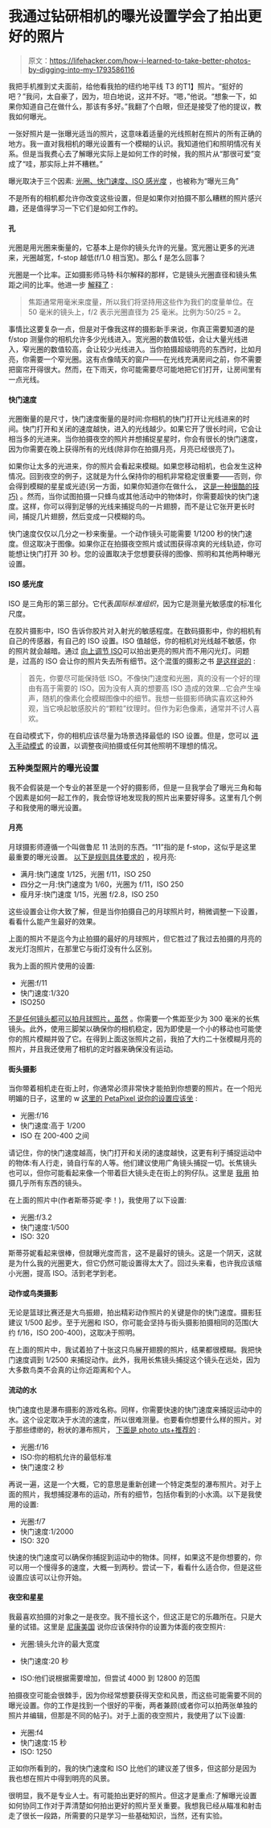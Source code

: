 # 我通过钻研相机的曝光设置学会了拍出更好的照片

> 原文：<https://lifehacker.com/how-i-learned-to-take-better-photos-by-digging-into-my-1793586116>

我把手机推到丈夫面前，给他看我拍的纽约地平线 T3 的T1】照片。“挺好的吧？”我问，太自豪了，因为，坦白地说，这并不好。“嗯，”他说。“想象一下，如果你知道自己在做什么，那该有多好。”我翻了个白眼，但还是接受了他的提议，教我如何曝光。 



一张好照片是一张曝光适当的照片，这意味着适量的光线照射在照片的所有正确的地方。我一直对我相机的曝光设置有一个模糊的认识。我知道他们和照明情况有关系。但是当我费心去了解曝光实际上是如何工作的时候，我的照片从“那很可爱”变成了“哇，那实际上并不糟糕。”

曝光取决于三个因素: [光圈、快门速度、ISO 感光度](http://www.cambridgeincolour.com/tutorials/camera-exposure.htm) ，也被称为“曝光三角”

不是所有的相机都允许你改变这些设置，但是如果你对拍摄不那么糟糕的照片感兴趣，还是值得学习一下它们是如何工作的。

#### 孔

光圈是用光圈来衡量的，它基本上是你的镜头允许的光量。宽光圈让更多的光进来，光圈越宽，f-stop 越低(f/1.0 相当宽)。那么 f 是怎么回事？

光圈是一个比率。正如摄影师马特·科尔解释的那样，它是镜头光圈直径和镜头焦距之间的比率。他进一步 [解释了](http://www.uscoles.com/fstop.htm) :

> 焦距通常用毫米来度量，所以我们将坚持用这些作为我们的度量单位。在 50 毫米的镜头上，f/2 表示光圈直径为 25 毫米。比例为:50/25 = 2。

事情比这要复杂一点，但是对于像我这样的摄影新手来说，你真正需要知道的是 f/stop 测量你的相机允许多少光线进入。宽光圈的数值较低，会让大量光线进入，窄光圈的数值较高，会让较少光线进入。当你拍摄超级明亮的东西时，比如月亮，你需要一个窄光圈。这有点像晴天的窗户——在光线充满房间之前，你不需要把窗帘开得很大。然而，在下雨天，你可能需要尽可能地把它们打开，让房间里有一点光线。

#### 快门速度

光圈衡量的是尺寸，快门速度衡量的是时间:你相机的快门打开让光线进来的时间。快门打开和关闭的速度越快，进入的光线越少。如果它开了很长时间，它会让相当多的光进来。当你拍摄夜空的照片并想捕捉星星时，你会有很长的快门速度，因为你需要在晚上获得所有的光线(除非你在拍摄月亮，月亮已经很亮了)。

如果你让太多的光进来，你的照片会看起来模糊。如果您移动相机，也会发生这种情况。回到夜空的例子，这就是为什么保持你的相机非常稳定很重要——否则，你会得到模糊的星星或光迹(另一方面，如果你知道你在做什么， [这是一种很酷的技巧)](https://www.instagram.com/p/BI1TNklhD3P/?taken-by=thewildwong) 。然而，当你试图拍摄一只蜂鸟或其他活动中的物体时，你需要超快的快门速度。这样，你可以得到足够的光线来捕捉鸟的一片翅膀，而不是让它张开更长时间，捕捉几片翅膀，然后变成一只模糊的鸟。

快门速度仅仅以几分之一秒来衡量。一个动作镜头可能需要 1/1200 秒的快门速度。但这取决于图像。如果你正在拍摄夜空照片或试图获得凉爽的光线轨迹，你可能想让快门打开 30 秒。您的设置取决于您想要获得的图像、照明和其他两种曝光设置。

#### ISO 感光度

ISO 是三角形的第三部分。它代表*国际标准组织*，因为它是测量光敏感度的标准化尺度。

在胶片摄影中，ISO 告诉你胶片对入射光的敏感程度。在数码摄影中，你的相机有自己的传感器，有自己的 ISO 设置。ISO 值越低，你的相机对光线越不敏感，你的照片就会越暗。通过 [向上调节 ISO](http://lifehacker.com/what-the-iso-settings-on-your-camera-mean-and-the-best-1760614791)可以拍出更亮的照片而不用闪光灯。问题是，过高的 ISO 会让你的照片失去所有细节。这个混蛋的摄影之书 [是这样说的](http://photography.bastardsbook.com/lessons/iso/) :

> 首先，你要尽可能保持低 ISO。不像快门速度和光圈，真的没有一个好的理由有高于需要的 ISO。因为没有人真的想要高 ISO 造成的效果...它会产生噪声，随机的像素化会模糊图像中的细节。我想一些摄影师确实喜欢这种外观，当它唤起敏感胶片的“颗粒”纹理时。但作为彩色像素，通常并不讨人喜欢。

在自动模式下，你的相机应该尽量为场景选择最低的 ISO 设置。但是，您可以 [进入手动模式](http://lifehacker.com/what-the-iso-settings-on-your-camera-mean-and-the-best-1760614791) 的设置，以调整夜间拍摄或任何其他照明不理想的情况。

### 五种类型照片的曝光设置

我不会假装是一个专业的甚至是一个好的摄影师，但是一旦我学会了曝光三角和每个因素是如何一起工作的，我会惊讶地发现我的照片出来要好得多。这里有几个例子和我使用的曝光设置。

#### 月亮

月球摄影师遵循一个叫做鲁尼 11 法则的东西。“11”指的是 f-stop，这似乎是这里最重要的曝光设置。 [以下是规则具体要求的](http://www.astropix.com/HTML/I_ASTROP/TRIPOD/TRIPOD4.HTM) ，视月亮:

*   满月:快门速度 1/125，光圈 f/11，ISO 250
*   四分之一月:快门速度为 1/60，光圈为 f/11，ISO 250
*   瘦月牙:快门速度 1/15，光圈 f/2.8，ISO 250

这些设置会让你大致了解，但是当你拍摄自己的月球照片时，稍微调整一下设置，看看什么能产生最好的效果。

上面的照片不是迄今为止拍摄的最好的月球照片，但它胜过了我过去拍摄的月亮的发光灯泡照片，在那里它与街灯没有什么区别。

我为上面的照片使用的设置:

*   光圈:f/11
*   快门速度:1/320
*   ISO250

[不是任何镜头都可以拍月球照片，虽然](http://lifehacker.com/how-to-take-a-non-crappy-picture-of-the-moon-1788768029) 。你需要一个焦距至少为 300 毫米的长焦镜头。此外，使用三脚架以确保你的相机稳定，因为即使是一个小的移动也可能使你的照片模糊并毁了它。在得到上面这张照片之前，我拍了大约二十张模糊月亮的照片，并且我还使用了相机的定时器来确保没有运动。

#### 街头摄影

当你带着相机走在街上时，你通常必须非常快才能拍到你想要的照片。在一个阳光明媚的日子，这里的 w [这里的 PetaPixel 说你的设置应该坐](https://petapixel.com/2015/12/22/10-tips-for-successful-street-photography/) :

*   光圈:f/16
*   快门速度:高于 1/200
*   ISO 在 200-400 之间

请记住，你的快门速度越高，快门打开和关闭的速度越快，这更有利于捕捉运动中的物体:有人行走，骑自行车的人等。他们建议使用广角镜头捕捉一切。长焦镜头也可以，但你可能看起来像一个带着巨大镜头走在街上的狗仔队。这里是 [我用](https://www.amazon.com/Canon-17-40mm-Ultra-Angle-Cameras/dp/B00009R6WO?asc_campaign=InlineText&asc_refurl=https://lifehacker.com/how-i-learned-to-take-better-photos-by-digging-into-my-1793586116&asc_source=&tag=kinjalifehackerlink-20) 拍摄几乎所有东西的镜头。

在上面的照片中(作者斯蒂芬妮·李！)，我使用了以下设置:

*   光圈:f/3.2
*   快门速度:1/500
*   ISO: 320

斯蒂芬妮看起来很棒，但就曝光度而言，这不是最好的镜头。这是一个阴天，这就是为什么我的光圈更大，但它仍然可能设置得太大了。回过头来看，也许我应该缩小光圈，提高 ISO。活到老学到老。

#### 动作或鸟类摄影

无论是篮球比赛还是大鸟振翅，拍出精彩动作照片的关键是你的快门速度。摄影狂建议 1/500 起步。至于光圈和 ISO，你可能会坚持与街头摄影拍摄相同的范围(大约 f/16，ISO 200-400)，这取决于照明。

在上面的照片中，我试着拍了十张这只鸟展开翅膀的照片，结果都很模糊。我把快门速度调到 1/2500 来捕捉动作。此外，我用长焦镜头捕捉这个镜头在远处，因为大多数鸟类不会真的让你近距离和个人。

#### 流动的水

快门速度也是瀑布摄影的游戏名称。同样，你需要快速的快门速度来捕捉运动中的水。这个设定取决于水流的速度，所以很难测量。也要看你想要什么样的照片。对于那些缥缈的，粉状的瀑布照片， [下面是 photo uts+推荐的](https://photography.tutsplus.com/tutorials/how-to-photograph-stunning-waterfalls--photo-214) :

*   光圈:f/16
*   ISO:你的相机允许的最低标准
*   快门速度:2 秒

再说一遍，这是一个大概，它的意思是重新创建一个特定类型的瀑布照片。对于上面的照片，我想捕捉瀑布的运动，所有的细节，包括你看到的小水滴。以下是我使用的设置:

*   光圈:f/7
*   快门速度:1/2000
*   ISO: 320

快速的快门速度可以确保你捕捉到运动中的物体。同样，如果这不是你想要的，你可以用一个慢得多的速度，大概一到两秒。尝试一下，看看什么适合你，但是这些设置应该可以让你开始。

#### 夜空和星星

我最喜欢拍摄的对象之一是夜空。我不擅长这个，但这正是它的乐趣所在。只是大量的试错。这里是 [尼康美国](http://www.nikonusa.com/en/learn-and-explore/a/tips-and-techniques/photographing-the-night-sky.html) 说你应该保持你的设置为体面的夜空照片:

*   光圈:镜头允许的最大宽度

*   快门速度:20 秒

*   ISO:他们说根据需要增加，但尝试 4000 到 12800 的范围

拍摄夜空可能会很棘手，因为你经常想要获得天空和风景，而这些可能需要不同的曝光设置。你的工作是找到一个很好的平衡，两者兼顾(或者你可以拍两张单独的照片并编辑，但那是不同的帖子)。对于上面的夜空照片，我使用了以下设置:

*   光圈:f4
*   快门速度:15 秒
*   ISO: 1250

正如你所看到的，我的快门速度和 ISO 比他们的建议差了很多，但这部分是因为我也想在照片中得到明亮的风景。

很明显，我不是专业人士。有可能拍出更好的照片。但这才是重点:了解曝光设置如何协同工作对于弄清楚如何拍出更好的照片至关重要。我想我已经从瞄准和射击走了很长一段路，所需要的只是学习一些基础知识，当然，还有实验。